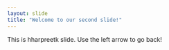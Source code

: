 ```yaml
---
layout: slide
title: "Welcome to our second slide!"
---
```

This is hharpreetk slide.
Use the left arrow to go back!
